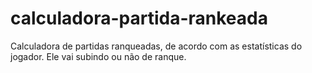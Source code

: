# calculadora-partida-rankeada
Calculadora de partidas ranqueadas, de acordo com as estatísticas do jogador. Ele vai subindo ou não de ranque.
